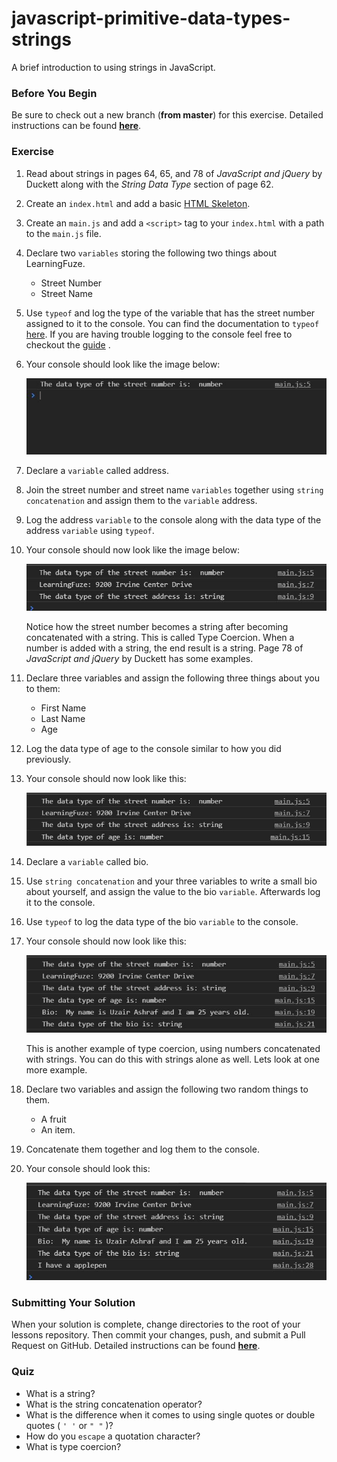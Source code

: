 # javascript-primitive-data-types-strings

A brief introduction to using strings in JavaScript.

### Before You Begin

Be sure to check out a new branch (**from master**) for this exercise. Detailed instructions can be found [**here**](../../guides/before-each-exercise.md).

### Exercise

1. Read about strings in pages 64, 65, and 78 of _JavaScript and jQuery_ by Duckett along with the _String Data Type_ section of page 62.

1. Create an `index.html` and add a basic [HTML Skeleton](../html-skeleton/README.md).

1. Create an `main.js` and add a `<script>` tag to your `index.html` with a path to the `main.js` file.

1. Declare two `variables` storing the following two things about LearningFuze.
    - Street Number
    - Street Name

1. Use `typeof` and log the type of the variable that has the street number assigned to it to the console. You can find the documentation to `typeof` [here](https://developer.mozilla.org/en-US/docs/Web/JavaScript/Reference/Operators/typeof). If you are having trouble logging to the console feel free to checkout the [guide](../guides/logging-to-the-console.md) .

1. Your console should look like the image below:
    <p align="center">
      <img src="images/pdt-strings-01.JPG" alt="js-pdt-strings">
    </p>

1. Declare a `variable` called address.

1. Join the street number and street name `variables` together using `string concatenation` and assign them to the `variable` address.

1.  Log the address `variable` to the console along with the data type of the address `variable` using `typeof`.
1. Your console should now look like the image below:
    <p align="center">
      <img src="images/pdt-strings-02.JPG" alt="js-pdt-strings">
    </p>

    Notice how the street number becomes a string after becoming concatenated with a string.  This is called Type Coercion.  When a number is added with a string, the end result is a string. Page 78 of _JavaScript and jQuery_ by Duckett has some examples.

1. Declare three variables and assign the following three things about you to them:
    - First Name
    - Last Name
    - Age

1.  Log the data type of age to the console similar to how you did previously.

1. Your console should now look like this:
    <p align="center">
      <img src="images/pdt-strings-03.JPG" alt="js-pdt-strings">
    </p>

1. Declare a `variable` called bio.

1. Use `string concatenation` and your three variables to write a small bio about yourself, and assign the value to the bio `variable`.  Afterwards log it to the console.

1. Use `typeof` to log the data type of the bio `variable` to the console.

1.  Your console should now look like this:
    <p align="center">
      <img src="images/pdt-strings-04.JPG" alt="js-pdt-strings">
    </p>

    This is another example of type coercion, using numbers concatenated with strings.  You can do this with strings alone as well.  Lets look at one more example.

1. Declare two variables and assign the following two random things to them.
    - A fruit
    - An item.

1. Concatenate them together and log them to the console.

1. Your console should look this:
    <p align="center">
      <img src="images/pdt-strings-05.JPG" alt="js-pdt-strings">
    </p>

### Submitting Your Solution

When your solution is complete, change directories to the root of your lessons repository. Then commit your changes, push, and submit a Pull Request on GitHub. Detailed instructions can be found [**here**](../../guides/after-each-exercise.md).

### Quiz

- What is a string?
- What is the string concatenation operator?
- What is the difference when it comes to using single quotes or double quotes ( `' '` or `" "` )?
- How do you `escape` a quotation character?
- What is type coercion?
